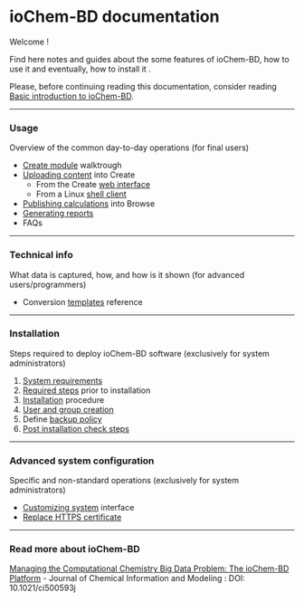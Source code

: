# ioChem-BD documentation

Welcome !

Find here notes and guides about the some features of ioChem-BD, how to use it and eventually, how to install it .

Please, before continuing reading this documentation, consider reading  [Basic introduction to ioChem-BD](/platform-introduction.md).

---

### Usage

Overview of the common day-to-day operations \(for final users\)

* [Create module](/usage/create-module-walktrough.md) walktrough
* [Uploading content](/usage/uploading-content-to-create.md) into Create
  * From the Create  [web interface](/usage/uploading-content-to-create/using-web-interface.md)
  * From a Linux [shell client](/usage/uploading-content-to-create/using-web-interface.md)
* [Publishing calculations](/usage/publishing-calculations.md) into Browse
* [Generating reports](/usage/generating-reports.md)
* FAQs

---

### **Technical info**

What data is captured, how, and how is it shown \(for advanced users/programmers\)

* Conversion [templates](http://www.iochem-bd.org/conversion/webhelp/index.html) reference

---

### Installation

Steps required to deploy ioChem-BD software \(exclusively for system administrators\)  
  1. [System requirements](/system-requirements.md)  
  2. [Required steps](/installation/required_steps.md) prior to installation  
  3. [Installation](/installation/installation.md) procedure  
  4. [User and group creation](/installation/user-and-group-generation.md)  
  5. Define [backup policy](/backup-policy.md)  
  6. [Post installation check steps](/installation/post-installation-check-steps.md)

---

### Advanced system configuration

Specific and non-standard operations \(exclusively for system administrators\)

* [Customizing system](/advanced-system-configuration/customizing-system-interface.md) interface
* [Replace HTTPS certificate](/other-operations/replace-https-certificate.md)

---

### Read more about ioChem-BD

[Managing the Computational Chemistry Big Data Problem: The ioChem-BD Platform](http://pubs.acs.org/doi/abs/10.1021/ci500593j) - Journal of Chemical Information and Modeling : DOI: 10.1021/ci500593j

